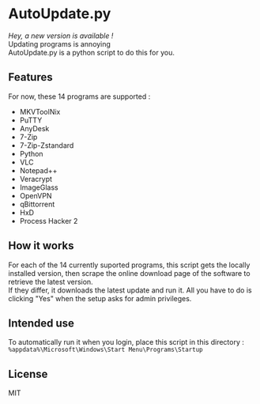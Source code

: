 # AutoUpdate&#46;py

*Hey, a new version is available !*  
Updating programs is annoying  
AutoUpdate&#46;py is a python script to do this for you.

## Features

For now, these 14 programs are supported :
- MKVToolNix
- PuTTY
- AnyDesk
- 7-Zip
- 7-Zip-Zstandard
- Python
- VLC
- Notepad++
- Veracrypt
- ImageGlass
- OpenVPN
- qBittorrent
- HxD
- Process Hacker 2


## How it works

For each of the 14 currently suported programs, this script gets the locally installed version, then scrape the online download page of the software to retrieve the latest version.  
If they differ, it downloads the latest update and run it. All you have to do is clicking "Yes" when the setup asks for admin privileges.

## Intended use

To automatically run it when you login, place this script in this directory :
``%appdata%\Microsoft\Windows\Start Menu\Programs\Startup``

## License

MIT
